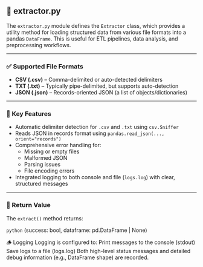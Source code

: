 
## 📄 extractor.py

The `extractor.py` module defines the `Extractor` class, which provides a utility method for loading structured data from various file formats into a pandas `DataFrame`. This is useful for ETL pipelines, data analysis, and preprocessing workflows.

---

### ✅ Supported File Formats

- **CSV (.csv)** – Comma-delimited or auto-detected delimiters  
- **TXT (.txt)** – Typically pipe-delimited, but supports auto-detection  
- **JSON (.json)** – Records-oriented JSON (a list of objects/dictionaries)

---

### 🧠 Key Features

- Automatic delimiter detection for `.csv` and `.txt` using `csv.Sniffer`
- Reads JSON in records format using `pandas.read_json(..., orient="records")`
- Comprehensive error handling for:
  - Missing or empty files  
  - Malformed JSON  
  - Parsing issues  
  - File encoding errors  
- Integrated logging to both console and file (`logs.log`) with clear, structured messages

---

### 🔄 Return Value

The `extract()` method returns:

```python```
(success: bool, dataframe: pd.DataFrame | None)

🪵 Logging
Logging is configured to:
Print messages to the console (stdout)
Save logs to a file (logs.log)
Both high-level status messages and detailed debug information (e.g., DataFrame shape) are recorded.
